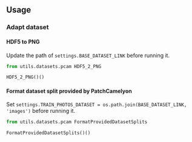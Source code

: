 ## Usage

### Adapt dataset

#### HDF5 to PNG

Update the path of `settings.BASE_DATASET_LINK` before running it.

``` python
from utils.datasets.pcam HDF5_2_PNG

HDF5_2_PNG()()
```


#### Format dataset split provided by PatchCamelyon

Set `settings.TRAIN_PHOTOS_DATASET = os.path.join(BASE_DATASET_LINK, 'images')` before running it.

``` python
from utils.datasets.pcam FormatProvidedDatasetSplits

FormatProvidedDatasetSplits()()
```
